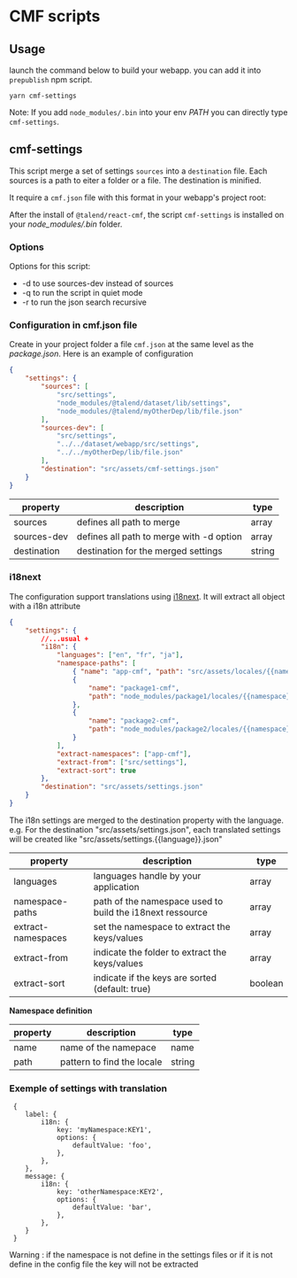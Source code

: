 # CMF scripts

## Usage

launch the command below to build your webapp. you can add it into `prepublish` npm script.

```
yarn cmf-settings
```

Note: If you add `node_modules/.bin` into your env _PATH_ you can directly type `cmf-settings`.

## cmf-settings

This script merge a set of settings `sources` into a `destination` file.
Each sources is a path to eiter a folder or a file.
The destination is minified.

It require a `cmf.json` file with this format in your webapp's project root:

After the install of `@talend/react-cmf`, the script `cmf-settings` is installed on your _node_modules/.bin_ folder.

### Options

Options for this script:

* -d to use sources-dev instead of sources
* -q to run the script in quiet mode
* -r to run the json search recursive

### Configuration in cmf.json file

Create in your project folder a file `cmf.json` at the same level as the _package.json_.
Here is an example of configuration

```json
{
	"settings": {
		"sources": [
			"src/settings",
			"node_modules/@talend/dataset/lib/settings",
			"node_modules/@talend/myOtherDep/lib/file.json"
		],
		"sources-dev": [
			"src/settings",
			"../../dataset/webapp/src/settings",
			"../../myOtherDep/lib/file.json"
		],
		"destination": "src/assets/cmf-settings.json"
	}
}
```

| property    | description                              | type   |
| ----------- | ---------------------------------------- | ------ |
| sources     | defines all path to merge                | array  |
| sources-dev | defines all path to merge with -d option | array  |
| destination | destination for the merged settings      | string |

### i18next

The configuration support translations using [i18next](https://www.i18next.com/).
It will extract all object with a i18n attribute

```json
{
	"settings": {
		//...usual +
		"i18n": {
			"languages": ["en", "fr", "ja"],
			"namespace-paths": [
				{ "name": "app-cmf", "path": "src/assets/locales/{{namespace}}/{{locale}}.json" },
				{
					"name": "package1-cmf",
					"path": "node_modules/package1/locales/{{namespace}}/{{locale}}.json"
				},
				{
					"name": "package2-cmf",
					"path": "node_modules/package2/locales/{{namespace}}/{{locale}}.json"
				}
			],
			"extract-namespaces": ["app-cmf"],
			"extract-from": ["src/settings"],
			"extract-sort": true
		},
		"destination": "src/assets/settings.json"
	}
}
```

The i18n settings are merged to the destination property with the language.
e.g. For the destination "src/assets/settings.json", each translated settings will be created like "src/assets/settings.{{language}}.json"

| property  | description  | type  |
|---|---|---|
| languages | languages handle by your application  | array |
| namespace-paths | path of the namespace used to build the i18next ressource  | array<Namespace> |
| extract-namespaces | set the namespace to extract the keys/values  | array |
| extract-from | indicate the folder to extract the keys/values  | array |
| extract-sort | indicate if the keys are sorted (default: true) | boolean |

**Namespace definition**

| property  | description  | type  |
|---|---|---|
| name | name of the namepace  | name |
| path | pattern to find the locale  | string |

### Exemple of settings with translation

```
 {
	label: {
		i18n: {
			key: 'myNamespace:KEY1',
			options: {
				defaultValue: 'foo',
			},
		},
	},
	message: {
		i18n: {
			key: 'otherNamespace:KEY2',
			options: {
				defaultValue: 'bar',
			},
		},
	}
 }
```

Warning : if the namespace is not define in the settings files or if it is not define in the config file the key will not be extracted
